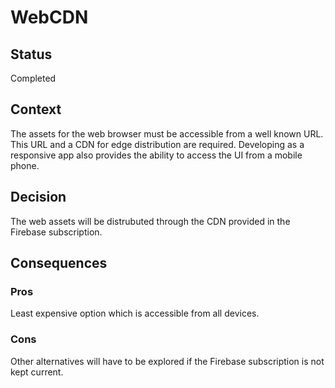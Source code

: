 # WebCDN

## Status
Completed

## Context
The assets for the web browser must be accessible from a well known URL. This URL and a CDN for edge distribution are required. Developing as a responsive app also provides the ability to access the UI from a mobile phone.

## Decision
The web assets will be distrubuted through the CDN provided in the Firebase subscription.

## Consequences

### Pros
Least expensive option which is accessible from all devices.

### Cons
Other alternatives will have to be explored if the Firebase subscription is not kept current.
